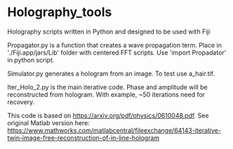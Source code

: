 # Holography_tools
Holography scripts written in Python and designed to be used with Fiji

Propagator.py is a function that creates a wave propagation term. Place in './Fiji.app/jars/Lib' folder with centered FFT scripts. Use 'import Propadator' in python script.

Simulator.py generates a hologram from an image. To test use a_hair.tif.

Iter_Holo_2.py is the main iterative code. Phase and amplitude will be reconstructed from hologram. With example, ~50 iterations need for recovery.

This code is based on https://arxiv.org/pdf/physics/0610048.pdf. See original Matlab version here: https://www.mathworks.com/matlabcentral/fileexchange/64143-iterative-twin-image-free-reconstruction-of-in-line-hologram



